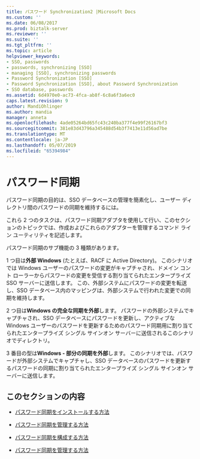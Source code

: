 ```yaml
---
title: パスワード Synchronization2 |Microsoft Docs
ms.custom: ''
ms.date: 06/08/2017
ms.prod: biztalk-server
ms.reviewer: ''
ms.suite: ''
ms.tgt_pltfrm: ''
ms.topic: article
helpviewer_keywords:
- SSO, passwords
- passwords, synchronizing [SSO]
- managing [SSO], synchronizing passwords
- Password Synchronization [SSO]
- Password Synchronization [SSO], about Password Synchronization
- SSO database, passwords
ms.assetid: 6d4970e0-ac73-4fca-ab8f-6c8a6f3a6ec0
caps.latest.revision: 9
author: MandiOhlinger
ms.author: mandia
manager: anneta
ms.openlocfilehash: 4ade05264bd65fc43c240ba377f4e99f26167bf3
ms.sourcegitcommit: 381e83d43796a345488d54b3f7413e11d56ad7be
ms.translationtype: MT
ms.contentlocale: ja-JP
ms.lasthandoff: 05/07/2019
ms.locfileid: "65394984"
---
```

# <a name="password-synchronization"></a>パスワード同期
パスワード同期の目的は、SSO データベースの管理を簡素化し、ユーザー ディレクトリ間のパスワードの同期を維持するには。  
  
 これら 2 つのタスクは、パスワード同期アダプタを使用して行い、このセクションのトピックでは、作成およびこれらのアダプターを管理するコマンド ライン ユーティリティを記述します。  
  
 パスワード同期のサブ機能の 3 種類があります。  
  
 1 つ目は**外部 Windows** (たとえば、RACF に Active Directory)。 このシナリオでは Windows ユーザーのパスワードの変更がキャプチャされ、ドメイン コント ローラーからパスワードの変更を受信する割り当てられたエンタープライズ SSO サーバーに送信します。 この、外部システムにパスワードの変更を転送し、SSO データベース内のマッピングは、外部システムで行われた変更での同期を維持します。  
  
 2 つ目は**Windows の完全な同期を外部**します。 パスワードの外部システムでキャプチャされ、SSO データベースにパスワードを更新し、アクティブな Windows ユーザーのパスワードを更新するためのパスワード同期用に割り当てられたエンタープライズ シングル サインオン サーバーに送信されるこのシナリオでディレクトリ。  
  
 3 番目の型は**Windows - 部分の同期を外部**します。 このシナリオでは、パスワードが外部システムでキャプチャし、SSO データベースのパスワードを更新するパスワードの同期に割り当てられたエンタープライズ シングル サインオン サーバーに送信します。  
  
## <a name="in-this-section"></a>このセクションの内容  
  
-   [パスワード同期をインストールする方法](../core/how-to-install-password-synchronization.md)  
  
-   [パスワード同期を管理する方法](../core/how-to-administer-password-synchronization.md)  
  
-   [パスワード同期を構成する方法](../core/how-to-configure-password-synchronization.md)  
  
-   [パスワード同期を管理する方法](../core/how-to-manage-password-synchronization.md)
